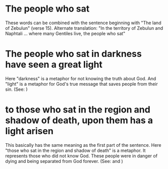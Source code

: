 
# The people who sat
These words can be combined with the sentence beginning with "The land of Zebulun" (verse 15). Alternate translation: "In the territory of Zebulun and Naphtali ... where many Gentiles live, the people who sat"

# The people who sat in darkness have seen a great light
Here "darkness" is a metaphor for not knowing the truth about God. And "light" is a metaphor for God's true message that saves people from their sin. (See: )

# to those who sat in the region and shadow of death, upon them has a light arisen
This basically has the same meaning as the first part of the sentence. Here "those who sat in the region and shadow of death" is a metaphor. It represents those who did not know God. These people were in danger of dying and being separated from God forever. (See:  and )